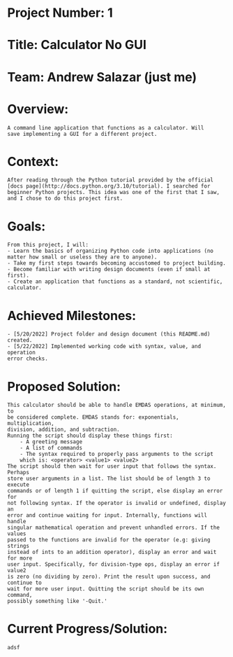 # Project Number: 1
# Title: Calculator No GUI
# Team: Andrew Salazar (just me)
# Overview: 
    A command line application that functions as a calculator. Will
    save implementing a GUI for a different project.
# Context:
    After reading through the Python tutorial provided by the official 
    [docs page](http://docs.python.org/3.10/tutorial). I searched for
    beginner Python projects. This idea was one of the first that I saw, 
    and I chose to do this project first. 
# Goals:
    From this project, I will:
    - Learn the basics of organizing Python code into applications (no 
    matter how small or useless they are to anyone). 
    - Take my first steps towards becoming accustomed to project building. 
    - Become familiar with writing design documents (even if small at first).
    - Create an application that functions as a standard, not scientific, 
    calculator.
# Achieved Milestones:
    - [5/20/2022] Project folder and design document (this README.md) created.
    - [5/22/2022] Implemented working code with syntax, value, and operation 
    error checks.

# Proposed Solution:
    This calculator should be able to handle EMDAS operations, at minimum, to
    be considered complete. EMDAS stands for: exponentials, multiplication, 
    division, addition, and subtraction.
    Running the script should display these things first:
        - A greeting message
        - A list of commands
        - The syntax required to properly pass arguments to the script
        which is: <operator> <value1> <value2>
    The script should then wait for user input that follows the syntax. Perhaps 
    store user arguments in a list. The list should be of length 3 to execute 
    commands or of length 1 if quitting the script, else display an error for 
    not following syntax. If the operator is invalid or undefined, display an 
    error and continue waiting for input. Internally, functions will handle 
    singular mathematical operation and prevent unhandled errors. If the values 
    passed to the functions are invalid for the operator (e.g: giving strings 
    instead of ints to an addition operator), display an error and wait for more 
    user input. Specifically, for division-type ops, display an error if value2 
    is zero (no dividing by zero). Print the result upon success, and continue to 
    wait for more user input. Quitting the script should be its own command, 
    possibly something like '-Quit.'
# Current Progress/Solution:
    adsf